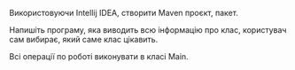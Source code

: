 Використовуючи Intellij IDEA, створити Maven проєкт, пакет.

Напишіть програму, яка виводить всю інформацію про клас, користувач сам вибирає, який саме клас цікавить.

Всі операції по роботі виконувати в класі Main.